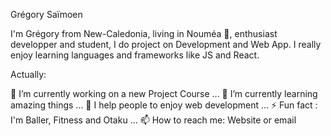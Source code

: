 Grégory Saïmoen

I'm Grégory from New-Caledonia, living in Nouméa 🌴, enthusiast developper and student, I do project on Development and Web App. I really enjoy learning languages and frameworks like JS and React.

Actually:

🔭 I’m currently working on a new Project Course ...
🌱 I’m currently learning amazing things ...
👯 I help people to enjoy web development ...
⚡ Fun fact : I'm Baller, Fitness and Otaku ...
📫 How to reach me: Website or email
